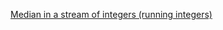 [Median in a stream of integers (running integers)](http://www.geeksforgeeks.org/median-of-stream-of-integers-running-integers/)